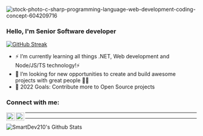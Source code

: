 
<!--
**SmartDev210/SmartDev210** is a ✨ _special_ ✨ repository because its `README.md` (this file) appears on your GitHub profile.

Here are some ideas to get you started:

- 🔭 I’m currently working on ...
- 🌱 I’m currently learning ...
- 👯 I’m looking to collaborate on ...
- 🤔 I’m looking for help with ...
- 💬 Ask me about ...
- 📫 How to reach me: ...
- 😄 Pronouns: ...
- ⚡ Fun fact: ...
-->

![stock-photo-c-sharp-programming-language-web-development-coding-concept-604209716](https://user-images.githubusercontent.com/79864567/145218597-14993ec8-a810-4538-86be-d83401c45e28.jpg)

### Hello, I'm Senior Software developer
[![GitHub Streak](https://github-readme-streak-stats.herokuapp.com?user=SmartDev210&theme=dark&hide_border=true&date_format=M%20j%5B%2C%20Y%5D)](https://git.io/streak-stats)

- ⚡ I’m currently learning all things .NET, Web development and Node/JS/TS technology!⚡
- 👯 I’m looking for new opportunities to create and build awesome projects with great people 🚧🤝
- 🥅 2022 Goals: Contribute more to Open Source projects


### Connect with me:

[<img align="left" alt="Code-JD | LinkedIn" width="22px" src="https://cdn.jsdelivr.net/npm/simple-icons@v3/icons/linkedin.svg" />][linkedin]
[<img align="left" alt="Code-JD | Portfolio" width="22px" src="https://cdn.jsdelivr.net/npm/simple-icons@v3/icons/proto-dot-io.svg" />][website]


---
---
<img align="left" alt="SmartDev210's Github Stats" src="https://github-readme-stats.vercel.app/api?username=SmartDev210&show_icons=true&hide_border=true" />


[website]: https://elliot-zhang.herokuapp.com/
[linkedin]: https://www.linkedin.com/in/elliot-zhang-2b865b201/
